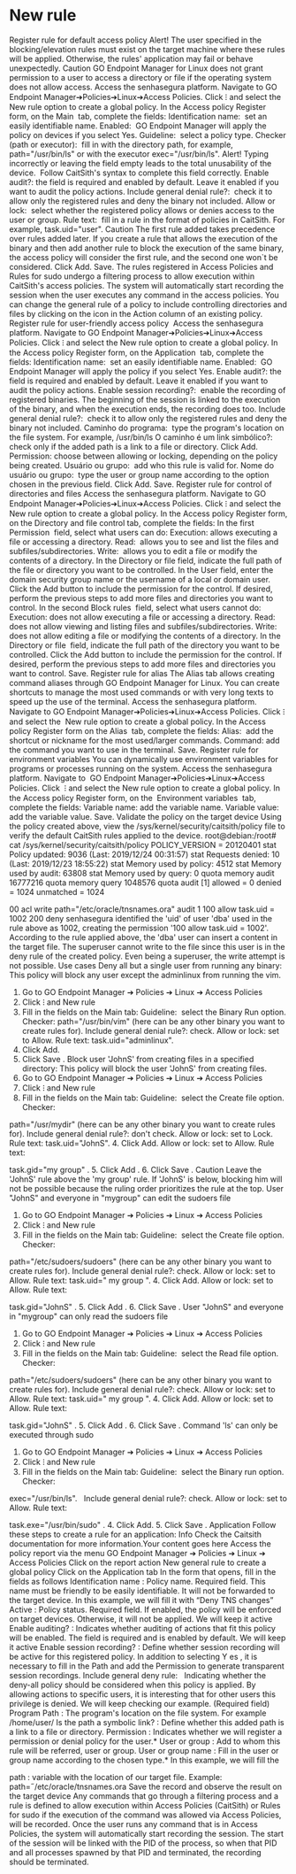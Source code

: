 # New rule 

Register rule for default access policy
Alert!
The user specified in the blocking/elevation rules must exist on the target machine where these rules will be applied. Otherwise, the rules' application may fail or behave unexpectedly.
Caution
GO Endpoint Manager for Linux does not grant permission to a user to access a directory or file if the operating system does not allow access.
Access the senhasegura platform.
Navigate to 
GO Endpoint Manager➔Policies➔Linux➔Access Policies.
Click 
⁝
 and select the 
New rule
 option to create a global policy.
In the 
Access policy Register 
form, on the 
Main 
tab, complete the fields:
Identification name: 
set an easily identifiable name.
Enabled: 
GO Endpoint Manager will apply the policy on devices if you select Yes.
Guideline: 
select a policy type.
Checker (path or executor): 
fill in with the directory path, for example, path="/usr/bin/ls" or with the executor exec="/usr/bin/ls".
Alert!
Typing incorrectly or leaving the field empty leads to the total unusability of the device. 
Follow 
CaitSith's syntax
 to complete this field correctly.
Enable audit?:
 the field is required and enabled by default. Leave it enabled if you want to audit the policy actions.
Include general denial rule?: 
check it to allow only the registered rules and deny the binary not included.
Allow or lock: 
select whether the registered policy allows or denies access to the user or group.
Rule text: 
fill in a rule in the format of policies in CaitSith. For example, task.uid="user".
Caution
The first rule added takes precedence over rules added later. If you create a rule that allows the execution of the binary and then add another rule to block the execution of the same binary, the access policy will consider the first rule, and the second one won`t be considered.
Click 
Add.
Save.
The rules registered in Access Policies and Rules for sudo undergo a filtering process to allow execution within CaitSith's access policies. The system will automatically start recording the session when the user executes any command in the access policies. You can change the general rule of a policy to include controlling directories and files by clicking on the icon in the Action column of an existing policy.
Register rule for user-friendly access policy 
Access the senhasegura platform.
Navigate to 
GO Endpoint Manager➔Policies➔Linux➔Access Policies.
Click 
⁝
 and select the 
New rule
 option to create a global policy.
In the 
Access policy Register
 form, on the 
Application 
tab, complete the fields:
Identification name: 
set an easily identifiable name.
Enabled: 
GO Endpoint Manager will apply the policy if you select 
Yes.
Enable audit?:
 the field is required and enabled by default. Leave it enabled if you want to audit the policy actions.
Enable session recording?: 
enable the recording of registered binaries. The beginning of the session is linked to the execution of the binary, and when the execution ends, the recording does too.
Include general denial rule?: 
check it to allow only the registered rules and deny the binary not included.
Caminho do programa: 
type the program's location on the file system. For example, /usr/bin/ls
O caminho é um link simbólico?: 
check only if the added path is a link to a file or directory.
Click 
Add.
Permission:
 choose between allowing or locking, depending on the policy being created.
Usuário ou grupo: 
add who this rule is valid for.
Nome do usuário ou grupo: 
type the user or group name according to the option chosen in the previous field.
Click 
Add.
Save.
Register rule for control of directories and files
Access the senhasegura platform.
Navigate to 
GO Endpoint Manager➔Policies➔Linux➔Access Policies.
Click 
⁝
 and select the 
New rule
 option to create a global policy.
In the 
Access policy Register
 form, on the 
Directory and file
 control tab, complete the fields:
In the first 
Permission 
field, select what users can do:
Execution:
 allows executing a file or accessing a directory.
Read: 
allows you to see and list the files and subfiles/subdirectories.
Write: 
allows you to edit a file or modify the contents of a directory.
In the 
Directory or file
 field, indicate the full path of the file or directory you want to be controlled.
In the 
User
 field, enter the domain security group name or the username of a local or domain user.
Click the 
Add
 button to include the permission for the control.
If desired, perform the previous steps to add more files and directories you want to control.
In the second 
Block rules 
field, select what users cannot do:
Execution:
 does not allow executing a file or accessing a directory.
Read: 
does not allow viewing and listing files and subfiles/subdirectories.
Write:
 does not allow editing a file or modifying the contents of a directory.
In the 
Directory or file 
field, indicate the full path of the directory you want to be controlled.
Click the 
Add
 button to include the permission for the control.
If desired, perform the previous steps to add more files and directories you want to control.
Save.
Register rule for alias
The Alias tab allows creating command aliases through GO Endpoint Manager for Linux. You can create shortcuts to manage the most used commands or with very long texts to speed up the use of the terminal.
Access the senhasegura platform.
Navigate to 
GO Endpoint Manager➔Policies➔Linux➔Access Policies.
Click 
⁝
 and select the
 New rule
 option to create a global policy.
In the 
Access policy Register
 form on the 
Alias 
tab, complete the fields:
Alias: 
add the shortcut or nickname for the most used/larger commands.
Command:
 add the command you want to use in the terminal.
Save.
Register rule for environment variables
You can dynamically use environment variables for programs or processes running on the system.
Access the senhasegura platform.
Navigate to
 GO Endpoint Manager➔Policies➔Linux➔Access Policies.
Click
 ⁝
 and select the New rule option to create a global policy.
In the 
Access policy Register
 form, on the
 Environment variables 
tab, complete the fields:
Variable name:
 add the variable name.
Variable value: 
add the variable value.
Save.
Validate the policy on the target device
Using the policy created above, view the 
/sys/kernel/security/caitsith/policy
 file to verify the default 
CaitSith
 rules applied to the device.
root\@debian:/root# cat /sys/kernel/security/caitsith/policy 
POLICY_VERSION = 20120401
stat Policy updated: 9036 (Last: 2019/12/24 00:31:57)
stat Requests denied: 10 (Last: 2019/12/23 18:55:22)
stat Memory used by policy: 4512
stat Memory used by audit: 63808
stat Memory used by query: 0
quota memory audit 16777216
quota memory query 1048576
quota audit \[1\] allowed = 0 denied = 1024 unmatched = 1024

00 acl write path="/etc/oracle/tnsnames.ora"
audit 1
100 allow task.uid = 1002
200 deny 
senhasegura identified the 'uid' of user 'dba' used in the rule above as 1002, creating the permission '100 allow task.uid = 1002'.
According to the rule applied above, the 
'dba'
 user can insert a content in the target file.
The superuser cannot write to the file since this user is in the deny rule of the created policy. Even being a superuser, the write attempt is not possible.
Use cases
Deny all but a single user from running any binary:
This policy will block any user except the 
adminlinux
 from running the vim.
1. Go to 
GO Endpoint Manager ➔ Policies ➔ Linux ➔ Access Policies
2. Click ⁝ and 
New rule
3. Fill in the fields on the 
Main
 tab:
Guideline: 
select the Binary Run option.
Checker:
 path="/usr/bin/vim" (here can be any other binary you want to create rules for).
Include general denial rule?:
 check.
Allow or lock:
 set to Allow.
Rule text:
 task.uid="adminlinux".
4. Click 
Add.
5. Click 
Save
.
Block user 'JohnS' from creating files in a specified directory:
This policy will block the user 'JohnS' from creating files.
1. Go to 
GO Endpoint Manager ➔ Policies ➔ Linux ➔ Access Policies
2. Click ⁝ and 
New rule
3. Fill in the fields on the 
Main
 tab:
Guideline: 
select the Create file option.
Checker:
 
path="/usr/mydir"
 (here can be any other binary you want to create rules for).
Include general denial rule?:
 don't check.
Allow or lock:
 set to Lock.
Rule text:
 task.uid="JohnS".
4. Click 
Add.
Allow or lock:
 set to Allow.
Rule text:
 
task.gid="my group"
.
5. Click 
Add
.
6. Click 
Save
.
Caution
Leave the 'JohnS' rule above the 'my group' rule. If 'JohnS' is below, blocking him will not be possible because the ruling order prioritizes the rule at the top.
User "JohnS" and everyone in "mygroup" can edit the sudoers file
1. Go to 
GO Endpoint Manager ➔ Policies ➔ Linux ➔ Access Policies
2. Click ⁝ and 
New rule
3. Fill in the fields on the 
Main
 tab:
Guideline: 
select the Create file option.
Checker:
 
path="/etc/sudoers/sudoers"
 (here can be any other binary you want to create rules for).
Include general denial rule?:
 check.
Allow or lock:
 set to Allow.
Rule text:
 task.uid="
my group
".
4. Click 
Add.
Allow or lock:
 set to Allow.
Rule text:
 
task.gid="JohnS"
.
5. Click 
Add
.
6. Click 
Save
.
User "JohnS" and everyone in "mygroup" can only read the sudoers file
1. Go to 
GO Endpoint Manager ➔ Policies ➔ Linux ➔ Access Policies
2. Click ⁝ and 
New rule
3. Fill in the fields on the 
Main
 tab:
Guideline: 
select the Read file option.
Checker:
 
path="/etc/sudoers/sudoers"
 (here can be any other binary you want to create rules for).
Include general denial rule?:
 check.
Allow or lock:
 set to Allow.
Rule text:
 task.uid="
my group
".
4. Click 
Add.
Allow or lock:
 set to Allow.
Rule text:
 
task.gid="JohnS"
.
5. Click 
Add
.
6. Click 
Save
.
Command 'ls' can only be executed through sudo
1. Go to 
GO Endpoint Manager ➔ Policies ➔ Linux ➔ Access Policies
2. Click ⁝ and 
New rule
3. Fill in the fields on the 
Main
 tab:
Guideline: 
select the Binary run option.
Checker:
 
exec="/usr/bin/ls".
 
Include general denial rule?:
 check.
Allow or lock:
 set to Allow.
Rule text:
 
task.exe="/usr/bin/sudo"
.
4. Click 
Add.
5. Click 
Save
.
Application
Follow these steps to create a rule for an application:
Info
Check the 
Caitsith
 documentation for more information.Your content goes here
Access the policy report via the menu 
GO Endpoint Manager ➔ Policies ➔ Linux ➔ Access Policies
Click on the report action 
New general rule
 to create a global policy
Click on the 
Application
 tab
In the form that opens, fill in the fields as follows
Identification name
: Policy name. Required field. This name must be friendly to be easily identifiable. It will not be forwarded to the target device. In this example, we will fill it with “Deny TNS changes”
Active
: Policy status. Required field. If enabled, the policy will be enforced on target devices. Otherwise, it will not be applied. We will keep it active
Enable auditing?
: Indicates whether auditing of actions that fit this policy will be enabled. The field is required and is enabled by default. We will keep it active
Enable session recording?
: Define whether session recording will be active for this registered policy. In addition to selecting 
Y
es
, it is necessary to fill in the 
Path
 and add the 
Permission
 to generate transparent session recordings.
Include general deny rule:
  Indicating whether the deny-all policy should be considered when this policy is applied. By allowing actions to specific users, it is interesting that for other users this privilege is denied. We will keep checking our example. (Required field)
Program Path
: The program's location on the file system. 
For example
 /home/user/
Is the path a symbolic link?
: Define whether this added path is a link to a file or directory.
Permission
: Indicates whether we will register a permission or denial policy for the user.*
User or group
: Add to whom this rule will be referred, user or group.
User or group name
: Fill in the user or group name according to the chosen type.*
In this example, we will fill the
 
path
: variable with the location of our target file. Example: path=˝/etc/oracle/tnsnames.ora
Save the record and observe the result on the target device
Any commands that go through a filtering process and a rule is defined to allow execution within Access Policies (CaitSith) or Rules for sudo if the execution of the command was allowed via Access Policies, will be recorded.
Once the user runs any command that is in Access Policies, the system will automatically start recording the session.
The start of the session will be linked with the PID of the process, so when that PID and all processes spawned by that PID and terminated, the recording should be terminated.